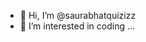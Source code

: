- 👋 Hi, I’m @saurabhatquizizz
- 👀 I’m interested in coding ...

<!---
saurabhatquizizz/saurabhatquizizz is a ✨ special ✨ repository because its `README.md` (this file) appears on your GitHub profile.
You can click the Preview link to take a look at your changes.
--->
